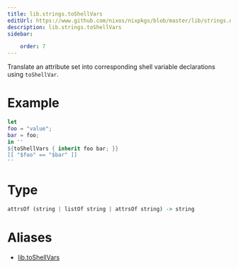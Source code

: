 ```yaml
---
title: lib.strings.toShellVars
editUrl: https://www.github.com/nixos/nixpkgs/blob/master/lib/strings.nix#L715C17
description: lib.strings.toShellVars
sidebar:

    order: 7
---
```


Translate an attribute set into corresponding shell variable declarations
using `toShellVar`.

# Example

```nix
let
foo = "value";
bar = foo;
in ''
${toShellVars { inherit foo bar; }}
[[ "$foo" == "$bar" ]]
''
```

# Type

```haskell
attrsOf (string | listOf string | attrsOf string) -> string
```


# Aliases

- [lib.toShellVars](./reference/lib/lib-toShellVars)


